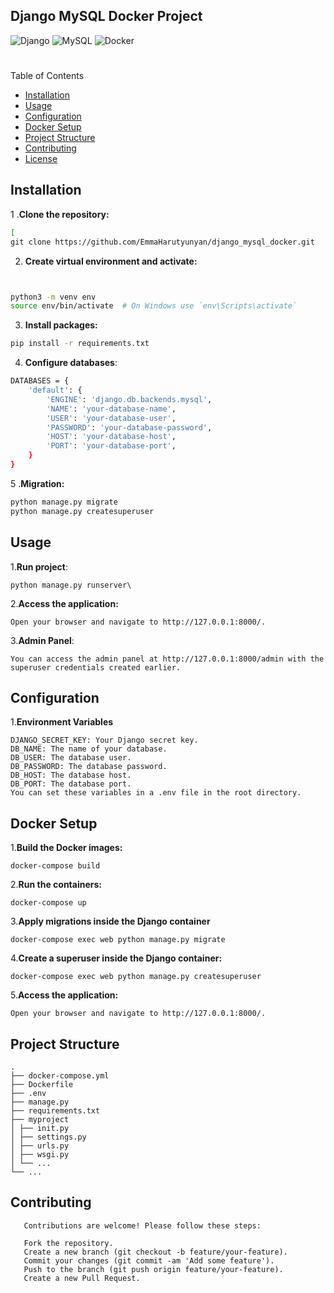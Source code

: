 ## Django MySQL Docker Project

![Django](https://img.shields.io/static/v1?label=Django&message=5.0&color=092E20&style=plastic&logo=django&logoWidth=40&logoHeight=40)
![MySQL](https://img.shields.io/static/v1?label=MySQL&message=8.0&color=00758F&style=plastic&logo=mysql&logoWidth=40&logoHeight=40)
![Docker](https://img.shields.io/static/v1?label=Docker&message=20.10&color=2496ED&style=plastic&logo=docker&logoWidth=40&logoHeight=40)
 #

Table of Contents
- [Installation](#installation)
- [Usage](#usage)
- [Configuration](#configuration)
- [Docker Setup](#docker-setup)
- [Project Structure](#project-structure)
- [Contributing](#contributing)
- [License](#license)
## Installation

1 .**Clone the repository:**
```bash
[
git clone https://github.com/EmmaHarutyunyan/django_mysql_docker.git
```


2. **Create virtual environment and activate:**
```bash


python3 -m venv env
source env/bin/activate  # On Windows use `env\Scripts\activate`
```
3. **Install packages:**
```bash
pip install -r requirements.txt
```
4. **Configure databases**:
```bash
DATABASES = {
    'default': {
        'ENGINE': 'django.db.backends.mysql',
        'NAME': 'your-database-name',
        'USER': 'your-database-user',
        'PASSWORD': 'your-database-password',
        'HOST': 'your-database-host',
        'PORT': 'your-database-port',
    }
}
```
5 .**Migration:**
```bash
python manage.py migrate
python manage.py createsuperuser
```

## Usage

1.**Run project**:
```
python manage.py runserver\
```
2.**Access the application:**
```
Open your browser and navigate to http://127.0.0.1:8000/.
```
3.**Admin Panel**:
```
You can access the admin panel at http://127.0.0.1:8000/admin with the superuser credentials created earlier.
```
## Configuration

1.**Environment Variables**
```
DJANGO_SECRET_KEY: Your Django secret key.
DB_NAME: The name of your database.
DB_USER: The database user.
DB_PASSWORD: The database password.
DB_HOST: The database host.
DB_PORT: The database port.
You can set these variables in a .env file in the root directory.
```
## Docker Setup

1.**Build the Docker images:**
```
docker-compose build
```
2.**Run the containers:**
```
docker-compose up
```
3.**Apply migrations inside the Django container**
```
docker-compose exec web python manage.py migrate
```
4.**Create a superuser inside the Django container:**
```
docker-compose exec web python manage.py createsuperuser
```
5.**Access the application:**
```
Open your browser and navigate to http://127.0.0.1:8000/.
```
## Project Structure
```
.
├── docker-compose.yml
├── Dockerfile
├── .env
├── manage.py
├── requirements.txt
├── myproject
│ ├── init.py
│ ├── settings.py
│ ├── urls.py
│ ├── wsgi.py
│ └── ...
└── ...
```
## Contributing

```
   Contributions are welcome! Please follow these steps:
   
   Fork the repository.
   Create a new branch (git checkout -b feature/your-feature).
   Commit your changes (git commit -am 'Add some feature').
   Push to the branch (git push origin feature/your-feature).
   Create a new Pull Request.
```




